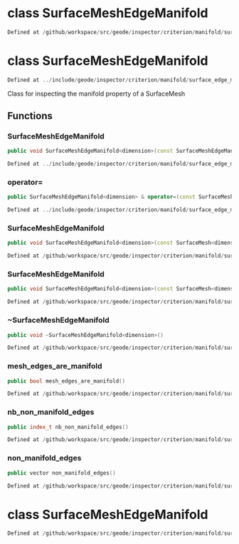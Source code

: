 # class SurfaceMeshEdgeManifold

```cpp
Defined at /github/workspace/src/geode/inspector/criterion/manifold/surface_edge_manifold.cpp#173
```

# class SurfaceMeshEdgeManifold

```cpp
Defined at ../include/geode/inspector/criterion/manifold/surface_edge_manifold.h#47
```

 Class for inspecting the manifold property of a SurfaceMesh



## Functions

### SurfaceMeshEdgeManifold

```cpp
public void SurfaceMeshEdgeManifold<dimension>(const SurfaceMeshEdgeManifold<dimension> & )
```

```cpp
Defined at ../include/geode/inspector/criterion/manifold/surface_edge_manifold.h#49
```

### operator=

```cpp
public SurfaceMeshEdgeManifold<dimension> & operator=(const SurfaceMeshEdgeManifold<dimension> & )
```

```cpp
Defined at ../include/geode/inspector/criterion/manifold/surface_edge_manifold.h#49
```

### SurfaceMeshEdgeManifold

```cpp
public void SurfaceMeshEdgeManifold<dimension>(const SurfaceMesh<dimension> & mesh)
```

```cpp
Defined at /github/workspace/src/geode/inspector/criterion/manifold/surface_edge_manifold.cpp#135
```

### SurfaceMeshEdgeManifold

```cpp
public void SurfaceMeshEdgeManifold<dimension>(const SurfaceMesh<dimension> & mesh, bool verbose)
```

```cpp
Defined at /github/workspace/src/geode/inspector/criterion/manifold/surface_edge_manifold.cpp#142
```

### ~SurfaceMeshEdgeManifold

```cpp
public void ~SurfaceMeshEdgeManifold<dimension>()
```

```cpp
Defined at /github/workspace/src/geode/inspector/criterion/manifold/surface_edge_manifold.cpp#149
```

### mesh_edges_are_manifold

```cpp
public bool mesh_edges_are_manifold()
```

```cpp
Defined at /github/workspace/src/geode/inspector/criterion/manifold/surface_edge_manifold.cpp#154
```

### nb_non_manifold_edges

```cpp
public index_t nb_non_manifold_edges()
```

```cpp
Defined at /github/workspace/src/geode/inspector/criterion/manifold/surface_edge_manifold.cpp#160
```

### non_manifold_edges

```cpp
public vector non_manifold_edges()
```

```cpp
Defined at /github/workspace/src/geode/inspector/criterion/manifold/surface_edge_manifold.cpp#166
```



# class SurfaceMeshEdgeManifold

```cpp
Defined at /github/workspace/src/geode/inspector/criterion/manifold/surface_edge_manifold.cpp#175
```

